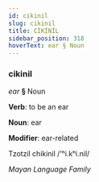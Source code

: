 ```yaml
---
id: cikinil
slug: cikinil
title: CİKİNİL
sidebar_position: 318
hoverText: ear § Noun
---
```


### cikinil

*ear* **§** Noun

**Verb**: to be an ear

**Noun**: ear

**Modifier**: ear-related

Tzotzil chikinil /'ʰi.kʰi.nil/

*Mayan Language Family*